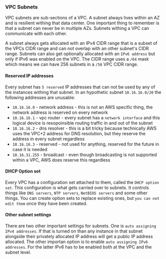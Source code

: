 ### VPC Subnets

VPC subnets are sub-sections of a VPC. A subnet always lives within an AZ and is resilient withing that data center. One important thing to remember is that a subnet can never be in multiple AZs. Subnets withing a VPC can communicate with each other.

A subnet always gets allocated with an IPv4 CIDR range that is a subset of the VPCs CIDR range and can not overlap with an other subnet's CIDR range. Subnets can also get optionally allocated with an `IPv6 address` but only if IPv6 was enabled on the VPC. The CIDR range uses a `/64` mask which means we can have 256 subnets in a `/56` VPC CIDR range.

#### Reserved IP addresses

Every subnet has `5 reserved` IP addresses that can not be used by any of the instances withing that subnet. In an hypothetic subnet `10.16.16.0/20` the following addresses are unusable:

- `10.16.16.0` - network address - this is not an AWS specific thing, the network address is reserved on every network
- `10.16.16.1` - vpc router - every subnet has a `network interface` and this logical device is resopoinsible routing traffic in and out of the subnet
- `10.16.16.2` - dns resolver - this is a bit tricky because technically AWS uses the VPC+2 address for DNS resolution, but they reserve the address in every subnet regardless
- `10.16.16.3` - reserved - not used for anything, reserved for the future in case it is needed
- `10.16.31.255` - broadcast - even though broadcasting is not supported within a VPC, AWS does reserve this regardless

#### DHCP Option set

Every VPC has a configuration set attached to them, called the `DHCP option set`. This configuration is what gets carried over to subnets. It controls things like `DNS servers`, `NTP servers`, `NetBIOS servers` and some other things. You can create option sets to replace existing ones, but `you can not edit them` once they have been created.

#### Other subnet settings

There are two other important settings for subnets. One is `auto assigning IPv4 addresses`. If that is turned on than any instance in that subnet alongside their privately allocated IP address will get a public IP address allocated. The other importan option is to enable `auto assigning IPv6 addresses`. For the latter IPv6 has to be enabled both at the VPC and the subnet level.


